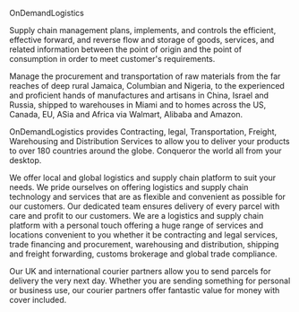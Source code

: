 OnDemandLogistics

Supply chain management plans, implements, and controls the efficient, effective forward, and reverse flow and storage of goods, services, and related information between the point of origin and the point of consumption in order to meet customer's requirements.

Manage the procurement and transportation of raw materials from the far reaches of deep rural Jamaica, Columbian and Nigeria, to the experienced and proficient hands of manufactures and artisans in China, Israel and Russia, shipped to  warehouses in Miami and to homes across the US, Canada, EU, ASia and Africa via Walmart, Alibaba and Amazon. 

OnDemandLogistics provides Contracting, legal, Transportation, Freight, Warehousing and Distribution Services to allow you to deliver your products to over 180 countries around the globe. Conqueror the world all from your desktop.

We offer local and global logistics and supply chain platform to suit your needs. We pride ourselves on offering logistics and supply chain technology and services that are as flexible and convenient as possible for our customers. Our dedicated team ensures delivery of every parcel with care and profit to our customers. We are a logistics and supply chain platform with a personal touch offering a huge range of services and locations convenient to you whether it be contracting and legal services, trade financing and procurement, warehousing and distribution, shipping and freight forwarding, customs brokerage and global trade compliance.

Our UK and international courier partners allow you to send parcels for delivery the very next day. Whether you are sending something for personal or business use, our courier partners offer fantastic value for money with cover included.



